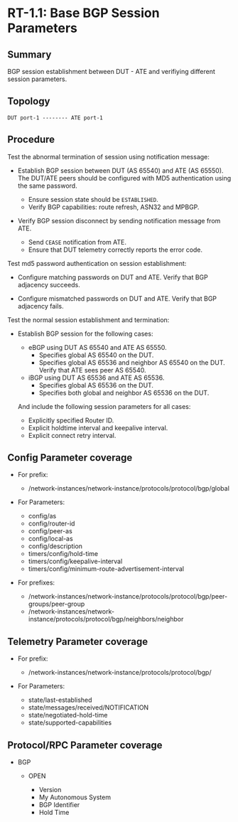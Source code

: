 # RT-1.1: Base BGP Session Parameters

## Summary

BGP session establishment between DUT - ATE and verifiying different session parameters.

## Topology

    DUT port-1 -------- ATE port-1

## Procedure

Test the abnormal termination of session using notification message:

*   Establish BGP session between DUT (AS 65540) and ATE (AS 65550). The DUT/ATE
    peers should be configured with MD5 authentication using the same password.

    *   Ensure session state should be `ESTABLISHED`.
    *   Verify BGP capabilities: route refresh, ASN32 and MPBGP.
    
*   Verify BGP session disconnect by sending notification message from ATE.

    *   Send `CEASE` notification from ATE.
    *   Ensure that DUT telemetry correctly reports the error code.

Test md5 password authentication on session establishment:

*   Configure matching passwords on DUT and ATE. Verify that BGP adjacency succeeds.

*   Configure mismatched passwords on DUT and ATE. Verify that BGP adjacency fails.


Test the normal session establishment and termination:

*   Establish BGP session for the following cases:

    *   eBGP using DUT AS 65540 and ATE AS 65550.
        *   Specifies global AS 65540 on the DUT.
        *   Specifies global AS 65536 and neighbor AS 65540 on the DUT.
            Verify that ATE sees peer AS 65540.
    *   iBGP using DUT AS 65536 and ATE AS 65536.
        *   Specifies global AS 65536 on the DUT.
        *   Specifies both global and neighbor AS 65536 on the DUT.

    And include the following session parameters for all cases:

    *   Explicitly specified Router ID.
    *   Explicit holdtime interval and keepalive interval.
    *   Explicit connect retry interval.

## Config Parameter coverage

*   For prefix:

    *   /network-instances/network-instance/protocols/protocol/bgp/global

*   For Parameters:

    *   config/as
    *   config/router-id
    *   config/peer-as
    *   config/local-as
    *   config/description
    *   timers/config/hold-time
    *   timers/config/keepalive-interval
    *   timers/config/minimum-route-advertisement-interval

*   For prefixes:    

    *   /network-instances/network-instance/protocols/protocol/bgp/peer-groups/peer-group
    *   /network-instances/network-instance/protocols/protocol/bgp/neighbors/neighbor
    
## Telemetry Parameter coverage   
    
*   For prefix:
    
    *   /network-instances/network-instance/protocols/protocol/bgp/

*   For Parameters:

    *   state/last-established
    *   state/messages/received/NOTIFICATION
    *   state/negotiated-hold-time
    *   state/supported-capabilities

## Protocol/RPC Parameter coverage

*   BGP
    
    *   OPEN
    
        *   Version
        *   My Autonomous System
        *   BGP Identifier
        *   Hold Time
